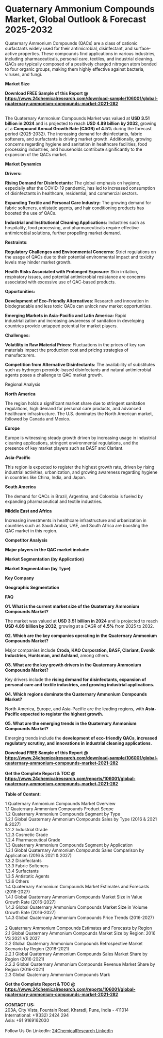 <h1>Quaternary Ammonium Compounds Market, Global Outlook &amp; Forecast 2025-2032</h1><p>Quaternary Ammonium Compounds (QACs) are a class of cationic surfactants widely used for their antimicrobial, disinfectant, and surface-active properties. These compounds find applications in various industries, including pharmaceuticals, personal care, textiles, and industrial cleaning. QACs are typically composed of a positively charged nitrogen atom bonded to four organic groups, making them highly effective against bacteria, viruses, and fungi.</p><p>
<strong>Market Size</strong></p><p>
</p><div><b>Download FREE Sample of this Report @ 
            <a href="https://www.24chemicalresearch.com/download-sample/106001/global-quaternary-ammonium-compounds-market-2021-282">
            https://www.24chemicalresearch.com/download-sample/106001/global-quaternary-ammonium-compounds-market-2021-282</a></b></div><br><p>The Quaternary Ammonium Compounds Market was valued at <strong>USD 3.51 billion in 2024</strong> and is projected to reach <strong>USD 4.89 billion by 2032</strong>, growing at a <strong>Compound Annual Growth Rate (CAGR) of 4.5%</strong> during the forecast period (2025-2032). The increasing demand for disinfectants, fabric softeners, and surfactants is driving market growth. Additionally, growing concerns regarding hygiene and sanitation in healthcare facilities, food processing industries, and households contribute significantly to the expansion of the QACs market.</p><p>
<strong>Market Dynamics</strong></p><p>
<strong>Drivers:</strong></p><p>
</p><p><strong>Rising Demand for Disinfectants:</strong> The global emphasis on hygiene, especially after the COVID-19 pandemic, has led to increased consumption of disinfectants in healthcare, residential, and commercial sectors.</p><p><strong>Expanding Textile and Personal Care Industry:</strong> The growing demand for fabric softeners, antistatic agents, and hair conditioning products has boosted the use of QACs.</p><p><strong>Industrial and Institutional Cleaning Applications:</strong> Industries such as hospitality, food processing, and pharmaceuticals require effective antimicrobial solutions, further propelling market demand.</p><p>
<strong>Restraints:</strong></p><p>
</p><p><strong>Regulatory Challenges and Environmental Concerns:</strong> Strict regulations on the usage of QACs due to their potential environmental impact and toxicity levels may hinder market growth.</p><p><strong>Health Risks Associated with Prolonged Exposure:</strong> Skin irritation, respiratory issues, and potential antimicrobial resistance are concerns associated with excessive use of QAC-based products.</p><p>
<strong>Opportunities:</strong></p><p>
</p><p><strong>Development of Eco-Friendly Alternatives:</strong> Research and innovation in biodegradable and less toxic QACs can unlock new market opportunities.</p><p><strong>Emerging Markets in Asia-Pacific and Latin America:</strong> Rapid industrialization and increasing awareness of sanitation in developing countries provide untapped potential for market players.</p><p>
<strong>Challenges:</strong></p><p>
</p><p><strong>Volatility in Raw Material Prices:</strong> Fluctuations in the prices of key raw materials impact the production cost and pricing strategies of manufacturers.</p><p><strong>Competition from Alternative Disinfectants:</strong> The availability of substitutes such as hydrogen peroxide-based disinfectants and natural antimicrobial agents poses a challenge to QAC market growth.</p><p>
Regional Analysis</p><p>
<strong>North America</strong></p><p>
</p><p>The region holds a significant market share due to stringent sanitation regulations, high demand for personal care products, and advanced healthcare infrastructure. The U.S. dominates the North American market, followed by Canada and Mexico.</p><p>
<strong>Europe</strong></p><p>
</p><p>Europe is witnessing steady growth driven by increasing usage in industrial cleaning applications, stringent environmental regulations, and the presence of key market players such as BASF and Clariant.</p><p>
<strong>Asia-Pacific</strong></p><p>
</p><p>This region is expected to register the highest growth rate, driven by rising industrial activities, urbanization, and growing awareness regarding hygiene in countries like China, India, and Japan.</p><p>
<strong>South America</strong></p><p>
</p><p>The demand for QACs in Brazil, Argentina, and Colombia is fueled by expanding pharmaceutical and textile industries.</p><p>
<strong>Middle East and Africa</strong></p><p>
</p><p>Increasing investments in healthcare infrastructure and urbanization in countries such as Saudi Arabia, UAE, and South Africa are boosting the QAC market in this region.</p><p>
<strong>Competitor Analysis</strong></p><p>
</p><p><strong>Major players in the QAC market include:</strong></p><p>
</p><p>
<strong>Market Segmentation (by Application)</strong></p><p>
</p><p>
<strong>Market Segmentation (by Type)</strong></p><p>
</p><p>
<strong>Key Company</strong></p><p>
</p><p>
<strong>Geographic Segmentation</strong></p><p>
</p><p>
<strong>FAQ</strong></p><p>
<strong>01. What is the current market size of the Quaternary Ammonium Compounds Market?</strong></p><p>
</p><p>The market was valued at <strong>USD 3.51 billion in 2024</strong> and is projected to reach <strong>USD 4.89 billion by 2032</strong>, growing at a CAGR of <strong>4.5%</strong> from 2025 to 2032.</p><p>
<strong>02. Which are the key companies operating in the Quaternary Ammonium Compounds Market?</strong></p><p>
</p><p>Major companies include <strong>Croda, KAO Corporation, BASF, Clariant, Evonik Industries, Huntsman, and Ashland</strong>, among others.</p><p>
<strong>03. What are the key growth drivers in the Quaternary Ammonium Compounds Market?</strong></p><p>
</p><p>Key drivers include the <strong>rising demand for disinfectants, expansion of personal care and textile industries, and growing industrial applications.</strong></p><p>
<strong>04. Which regions dominate the Quaternary Ammonium Compounds Market?</strong></p><p>
</p><p>North America, Europe, and Asia-Pacific are the leading regions, with <strong>Asia-Pacific expected to register the highest growth.</strong></p><p>
<strong>05. What are the emerging trends in the Quaternary Ammonium Compounds Market?</strong></p><p>
</p><p>Emerging trends include the <strong>development of eco-friendly QACs, increased regulatory scrutiny, and innovations in industrial cleaning applications.</strong></p><div><b>Download FREE Sample of this Report @ 
            <a href="https://www.24chemicalresearch.com/download-sample/106001/global-quaternary-ammonium-compounds-market-2021-282">
            https://www.24chemicalresearch.com/download-sample/106001/global-quaternary-ammonium-compounds-market-2021-282</a></b></div><br><div><b>Get the Complete Report & TOC @ 
            <a href="https://www.24chemicalresearch.com/reports/106001/global-quaternary-ammonium-compounds-market-2021-282">
            https://www.24chemicalresearch.com/reports/106001/global-quaternary-ammonium-compounds-market-2021-282</a></b></div><br>
            <b>Table of Content:</b><p>1 Quaternary Ammonium Compounds Market Overview<br />
    1.1 Quaternary Ammonium Compounds Product Scope<br />
    1.2 Quaternary Ammonium Compounds Segment by Type<br />
        1.2.1 Global Quaternary Ammonium Compounds Sales by Type (2016 & 2021 & 2027)<br />
        1.2.2 Industrial Grade<br />
        1.2.3 Cosmetic Grade<br />
        1.2.4 Pharmaceutical Grade<br />
    1.3 Quaternary Ammonium Compounds Segment by Application<br />
        1.3.1 Global Quaternary Ammonium Compounds Sales Comparison by Application (2016 & 2021 & 2027)<br />
        1.3.2 Disinfectants<br />
        1.3.3 Fabric Softeners<br />
        1.3.4 Surfactants<br />
        1.3.5 Antistatic Agents<br />
        1.3.6 Others<br />
    1.4 Quaternary Ammonium Compounds Market Estimates and Forecasts (2016-2027)<br />
        1.4.1 Global Quaternary Ammonium Compounds Market Size in Value Growth Rate (2016-2027)<br />
        1.4.2 Global Quaternary Ammonium Compounds Market Size in Volume Growth Rate (2016-2027)<br />
        1.4.3 Global Quaternary Ammonium Compounds Price Trends (2016-2027)<br />
<br />
2 Quaternary Ammonium Compounds Estimates and Forecasts by Region<br />
    2.1 Global Quaternary Ammonium Compounds Market Size by Region: 2016 VS 2021 VS 2027<br />
    2.2 Global Quaternary Ammonium Compounds Retrospective Market Scenario by Region (2016-2021)<br />
        2.2.1 Global Quaternary Ammonium Compounds Sales Market Share by Region (2016-2021)<br />
        2.2.2 Global Quaternary Ammonium Compounds Revenue Market Share by Region (2016-2021)<br />
    2.3 Global Quaternary Ammonium Compounds Mark</p><div><b>Get the Complete Report & TOC @ 
            <a href="https://www.24chemicalresearch.com/reports/106001/global-quaternary-ammonium-compounds-market-2021-282">
            https://www.24chemicalresearch.com/reports/106001/global-quaternary-ammonium-compounds-market-2021-282</a></b></div><br><b>CONTACT US:</b><br>
            203A, City Vista, Fountain Road, Kharadi, Pune, India - 411014<br>
            International: +1(332) 2424 294<br>
            Asia: +91 9169162030 <br><br>
            Follow Us On LinkedIn: <a href="https://www.linkedin.com/company/24chemicalresearch/">24ChemicalResearch LinkedIn</a>